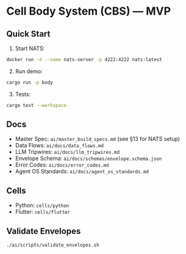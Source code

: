 # Cell Body System (CBS) — MVP

## Quick Start
1. Start NATS:
```bash
docker run -d --name nats-server -p 4222:4222 nats:latest
```
2. Run demo:
```bash
cargo run -p body
```
3. Tests:
```bash
cargo test --workspace
```

## Docs
- Master Spec: `ai/master_build_specs.md` (see §13 for NATS setup)
- Data Flows: `ai/docs/data_flows.md`
- LLM Tripwires: `ai/docs/llm_tripwires.md`
- Envelope Schema: `ai/docs/schemas/envelope.schema.json`
- Error Codes: `ai/docs/error_codes.md`
- Agent OS Standards: `ai/docs/agent_os_standards.md`

## Cells
- Python: `cells/python`
- Flutter: `cells/flutter`

## Validate Envelopes
```bash
./ai/scripts/validate_envelopes.sh
```



